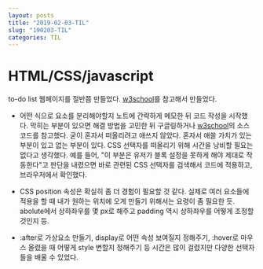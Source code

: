 ```yaml
---
layout: posts
title: "2019-02-03-TIL"
slug: "190203-TIL"
categories: TIL
---
```


# HTML/CSS/javascript

to-do list 웹페이지를 절반쯤 만들었다. [w3school]를 참고해서 만들었다. 

* 어떤 식으로 요소를 분리해야할지 노트에 간략하게 메모한 뒤 코드 작성을 시작했다. 막히는 부분이 있으면 해결 방법을 고민한 뒤 구글링하거나 [w3school]의 소스코드를 참고했다. 굳이 혼자서 떠올리려고 애쓰지 않았다. 혼자서 애쓸 가치가 있는 부분이 있고 없는 부분이 있다. CSS 선택자를 떠올리기 위해 시간을 낭비할 필요는 없다고 생각했다. 예를 들어, "이 부분은 유저가 블록 설정을 못하게 해야 제대로 작동한다"고 판단을 내렸으면 바로 관련된 CSS 선택자를 검색해서 코드에 적용하고, 브라우저에서 확인했다.


* CSS position 속성은 확실히 좀 더 경험이 필요할 것 같다. 실제로 여러 요소들에 적용을 할 때 내가 원하는 위치에 오게 만들기 위해서는 요령이 좀 필요한 듯. abolute에서 상하좌우를 몇 px로 해주고 padding 역시 상하좌우를 어떻게 조정할 것인지 등. 


* :after로 가상요소 만들기, display로 어떤 속성 보여질지 정해주기, :hover로 마우스 올렸을 때 어떻게 style 변할지 정해주기 등 시간은 많이 걸렸지만 다양한 선택자들을 배울 수 있었다. 

[w3school]: https://www.w3schools.com/howto/howto_js_todolist.asp "todolist 만들기"
